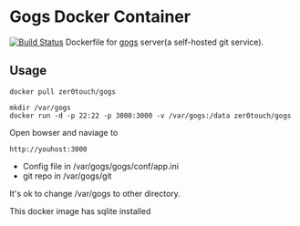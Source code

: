 Gogs Docker Container
===========
[![Build Status](https://travis-ci.org/zer0touch/gogs.svg?branch=master)](https://travis-ci.org/zer0touch/gogs)
Dockerfile for [gogs](http://gogs.io) server(a self-hosted git service).

## Usage
```
docker pull zer0touch/gogs

mkdir /var/gogs
docker run -d -p 22:22 -p 3000:3000 -v /var/gogs:/data zer0touch/gogs
```

Open bowser and naviage to

```
http://youhost:3000
```

* Config file in /var/gogs/gogs/conf/app.ini
* git repo in /var/gogs/git

It's ok to change /var/gogs to other directory.

This docker image has sqlite installed

